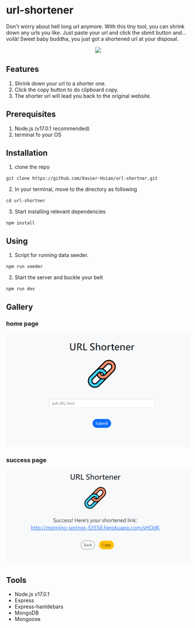 # url-shortener
Don't worry about hell long url anymore. With this tiny tool, you can shrink down any urls you like. Just paste your url and click the sbmit button and... voilà! Sweet baby buddha, you just got a shortened url at your disposal.
<p align="center">
  <img src="https://github.com/Xavier-Hsiao/url-shortner/blob/main/public/image/demo.gif">
</p>

## Features
1. Shrink down your url to a shorter one.
2. Click the copy button to do clipboard copy.
3. The shorter url will lead you back to the original website.

## Prerequisites
1. Node.js (v17.0.1 recommended)
2. terminal fo your OS

## Installation
1. clone the repo
```
git clone https://github.com/Xavier-Hsiao/url-shortner.git
```
2. In your terminal, move to the directory as following
```
cd url-shortner
```
3. Start installing relevant dependencies
```
npm install
```

## Using
1. Script for running data seeder.
```
npm run seeder
```
2. Start the server and buckle your belt
```
npm run dev
```

## Gallery
### home page
![home page](https://github.com/Xavier-Hsiao/url-shortner/blob/main/public/image/url-shortner-homepage.png)
### success page
![success page](https://github.com/Xavier-Hsiao/url-shortner/blob/main/public/image/url-shortner-success.png)

## Tools
- Node.js v17.0.1
- Express
- Express-hanldebars
- MongoDB
- Mongoose

